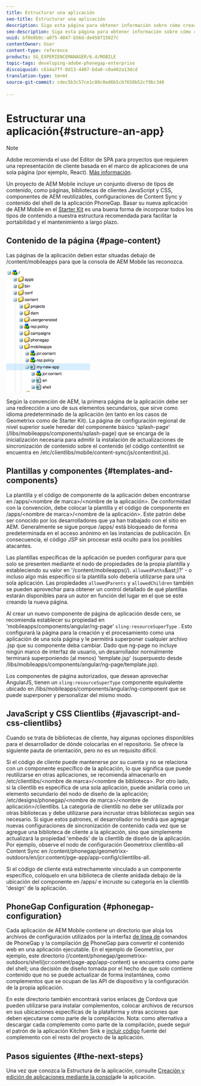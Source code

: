 ```yaml
---
title: Estructurar una aplicación
seo-title: Estructurar una aplicación
description: Siga esta página para obtener información sobre cómo crear la estructura de una aplicación. Esta página describe cómo estructurar plantillas y componentes junto con información sobre JavaScript y CSS Clientlibs.
seo-description: Siga esta página para obtener información sobre cómo crear la estructura de una aplicación. Esta página describe cómo estructurar plantillas y componentes junto con información sobre JavaScript y CSS Clientlibs.
uuid: bf0e8b0c-a075-4847-b56d-de458715027c
contentOwner: User
content-type: reference
products: SG_EXPERIENCEMANAGER/6.4/MOBILE
topic-tags: developing-adobe-phonegap-enterprise
discoiquuid: c614a7ff-0d13-4407-bda0-c0a402a13dcd
translation-type: tm+mt
source-git-commit: cdec5b3c57ce1c80c0ed6b5cb7650b52cf9bc340

---
```



# Estructurar una aplicación{#structure-an-app}

>[!NOTE]
>
>Adobe recomienda el uso del Editor de SPA para proyectos que requieren una representación de cliente basada en el marco de aplicaciones de una sola página (por ejemplo, React). [Más información](/help/sites-developing/spa-overview.md).

Un proyecto de AEM Mobile incluye un conjunto diverso de tipos de contenido, como páginas, bibliotecas de clientes JavaScript y CSS, componentes de AEM reutilizables, configuraciones de Content Sync y contenido del shell de la aplicación PhoneGap. Basar su nueva aplicación de AEM Mobile en el [Starter Kit](https://github.com/Adobe-Marketing-Cloud-Apps/aem-phonegap-starter-kit) es una buena forma de incorporar todos los tipos de contenido a nuestra estructura recomendada para facilitar la portabilidad y el mantenimiento a largo plazo.

## Contenido de la página {#page-content}

Las páginas de la aplicación deben estar situadas debajo de /content/mobileapps para que la consola de AEM Mobile las reconozca.

![chlimage_1-52](assets/chlimage_1-52.png)

Según la convención de AEM, la primera página de la aplicación debe ser una redirección a uno de sus elementos secundarios, que sirve como idioma predeterminado de la aplicación (en tanto en los casos de Geometrixx como de Starter Kit). La página de configuración regional de nivel superior suele heredar del componente básico &#39;splash-page&#39; (/libs/mobileapps/components/splash-page) que se encarga de la inicialización necesaria para admitir la instalación de actualizaciones de sincronización de contenido sobre el contenido (el código contentInit se encuentra en /etc/clientlibs/mobile/content-sync/js/contentInit.js).

## Plantillas y componentes {#templates-and-components}

La plantilla y el código de componente de la aplicación deben encontrarse en /apps/&lt;nombre de marca>/&lt;nombre de la aplicación>. De conformidad con la convención, debe colocar la plantilla y el código de componente en /apps/&lt;nombre de marca>/&lt;nombre de la aplicación>. Este patrón debe ser conocido por los desarrolladores que ya han trabajado con el sitio en AEM. Generalmente se sigue porque /apps/ está bloqueado de forma predeterminada en el acceso anónimo en las instancias de publicación. En consecuencia, el código JSP sin procesar está oculto para los posibles atacantes.

Las plantillas específicas de la aplicación se pueden configurar para que solo se presenten mediante el nodo de propiedades de la propia plantilla y estableciendo su valor en &#39;/content/mobileapps(/). `allowedPaths`&amp;ast;)?&#39; - o incluso algo más específico si la plantilla solo debería utilizarse para una sola aplicación. Las propiedades `allowedParents` y `allowedChildren` también se pueden aprovechar para obtener un control detallado de qué plantillas estarán disponibles para un autor en función del lugar en el que se esté creando la nueva página.

Al crear un nuevo componente de página de aplicación desde cero, se recomienda establecer su propiedad en &#39;mobileapps/components/angular/ng-page&#39; `sling:resourceSuperType` . Esto configurará la página para la creación y el procesamiento como una aplicación de una sola página y le permitirá superponer cualquier archivo .jsp que su componente deba cambiar. Dado que ng-page no incluye ningún marco de interfaz de usuario, un desarrollador normalmente terminará superponiendo (al menos) &#39;template.jsp&#39; (superpuesto desde /libs/mobileapps/components/angular/ng-page/template.jsp).

Los componentes de página autorizados, que desean aprovechar AngularJS, tienen un `sling:resourceSuperType` componente equivalente ubicado en /libs/mobileapps/components/angular/ng-component que se puede superponer y personalizar del mismo modo.

## JavaScript y CSS Clientlibs {#javascript-and-css-clientlibs}

Cuando se trata de bibliotecas de cliente, hay algunas opciones disponibles para el desarrollador de dónde colocarlas en el repositorio. Se ofrece la siguiente pauta de orientación, pero no es un requisito difícil.

Si el código de cliente puede mantenerse por su cuenta y no se relaciona con un componente específico de la aplicación, lo que significa que puede reutilizarse en otras aplicaciones, se recomienda almacenarlo en /etc/clientlibs/&lt;nombre de marca>/&lt;nombre de biblioteca>. Por otro lado, si la clientlib es específica de una sola aplicación, puede anidarla como un elemento secundario del nodo de diseño de la aplicación; /etc/designs/phonegap/&lt;nombre de marca>/&lt;nombre de aplicación>/clientlibs. La categoría de clientlib no debe ser utilizada por otras bibliotecas y debe utilizarse para incrustar otras bibliotecas según sea necesario. Si sigue estos patrones, el desarrollador no tendrá que agregar nuevas configuraciones de sincronización de contenido cada vez que se agregue una biblioteca de cliente a la aplicación, sino que simplemente actualizará la propiedad &#39;embeds&#39; de la clientlib de diseño de la aplicación. Por ejemplo, observe el nodo de configuración Geometrixx clientlibs-all Content Sync en /content/phonegap/geometrixx-outdoors/en/jcr:content/pge-app/app-config/clientlibs-all.

Si el código de cliente está estrechamente vinculado a un componente específico, colóquelo en una biblioteca de cliente anidada debajo de la ubicación del componente en /apps/ e incruste su categoría en la clientlib &#39;design&#39; de la aplicación.

## PhoneGap Configuration {#phonegap-configuration}

Cada aplicación de AEM Mobile contiene un directorio que aloja los archivos de configuración utilizados por la interfaz [de línea de](https://github.com/phonegap/phonegap-cli) comandos de PhoneGap y la compilación [de](https://build.phonegap.com/) PhoneGap para convertir el contenido web en una aplicación ejecutable. En el ejemplo de Geometrixx, por ejemplo, este directorio (/content/phonegap/geometrixx-outdoors/shell/jcr:content/page-app/app-content) se encuentra como parte del shell; una decisión de diseño tomada por el hecho de que solo contiene contenido que no se puede actualizar de forma instantánea, como complementos que se ocupan de las API de dispositivo y la configuración de la propia aplicación.

En este directorio también encontrará varios enlaces [de](https://cordova.apache.org/docs/en/edge/guide_appdev_hooks_index.md.html#Hooks%20Guide) Cordova que pueden utilizarse para instalar complementos, colocar archivos de recursos en sus ubicaciones específicas de la plataforma y otras acciones que deben ejecutarse como parte de la compilación. Nota: como alternativa a descargar cada complemento como parte de la compilación, puede seguir el patrón de la aplicación Kitchen Sink e [incluir código](https://github.com/blefebvre/aem-phonegap-kitchen-sink/tree/master/content/src/main/content/jcr_root/content/phonegap/kitchen-sink/shell/_jcr_content/pge-app/app-content/phonegap/plugins) fuente del complemento con el resto del proyecto de la aplicación.

## Pasos siguientes {#the-next-steps}

Una vez que conozca la Estructura de la aplicación, consulte [Creación y edición de aplicaciones mediante la consola](/help/mobile/phonegap-apps-console.md)de la aplicación.
